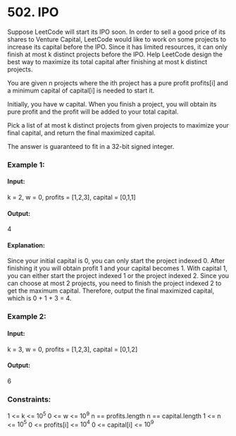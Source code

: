 # 502. IPO
Suppose LeetCode will start its IPO soon. In order to sell a good price of its shares to Venture Capital, LeetCode would like to work on some projects to increase its capital before the IPO. Since it has limited resources, it can only finish at most k distinct projects before the IPO. Help LeetCode design the best way to maximize its total capital after finishing at most k distinct projects.

You are given n projects where the ith project has a pure profit profits[i] and a minimum capital of capital[i] is needed to start it.

Initially, you have w capital. When you finish a project, you will obtain its pure profit and the profit will be added to your total capital.

Pick a list of at most k distinct projects from given projects to maximize your final capital, and return the final maximized capital.

The answer is guaranteed to fit in a 32-bit signed integer.

### Example 1:
#### Input:
k = 2, w = 0, profits = [1,2,3], capital = [0,1,1]
#### Output:
4
#### Explanation:
Since your initial capital is 0, you can only start the project indexed 0.
After finishing it you will obtain profit 1 and your capital becomes 1.
With capital 1, you can either start the project indexed 1 or the project indexed 2.
Since you can choose at most 2 projects, you need to finish the project indexed 2 to get the maximum capital.
Therefore, output the final maximized capital, which is 0 + 1 + 3 = 4.

### Example 2:
#### Input:
k = 3, w = 0, profits = [1,2,3], capital = [0,1,2]
#### Output:
6
 
### Constraints:
1 <= k <= $`10^5`$
0 <= w <= $`10^9`$
n == profits.length
n == capital.length
1 <= n <= $`10^5`$
0 <= profits[i] <= $`10^4`$
0 <= capital[i] <= $`10^9`$

